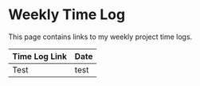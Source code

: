 # Weekly Time Log

This page contains links to my weekly project time logs. 

**Time Log Link** | **Date**
------------ | -----------
Test | test
